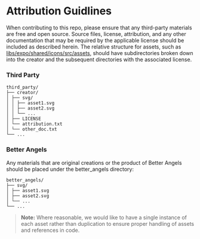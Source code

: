 # Attribution Guidlines

When contributing to this repo, please ensure that any third-party materials are free and open source. Source files, license, attribution, and any other documentation that may be required by the applicable license should be included as described herein. The relative structure for assets, such as [libs/expo/shared/icons/src/assets](./libs/expo/shared/icons/src/assets), should have subdirectories broken down into the creator and the subsequent directories with the associated license.

### Third Party

```
third_party/
├── creator/
│ ├── svg/
│ │ ├── asset1.svg
│ │ ├── asset2.svg
│ │ └── ...
│ ├── LICENSE
│ └── attribution.txt
│ └── other_doc.txt
└── ...
```

### Better Angels

Any materials that are original creations or the product of Better Angels should be placed under the better_angels directory:

```
better_angels/
├── svg/
│ ├── asset1.svg
│ ├── asset2.svg
│ └── ...
└── ...
```

> **Note:** Where reasonable, we would like to have a single instance of each asset rather than duplication to ensure proper handling of assets and references in code.
